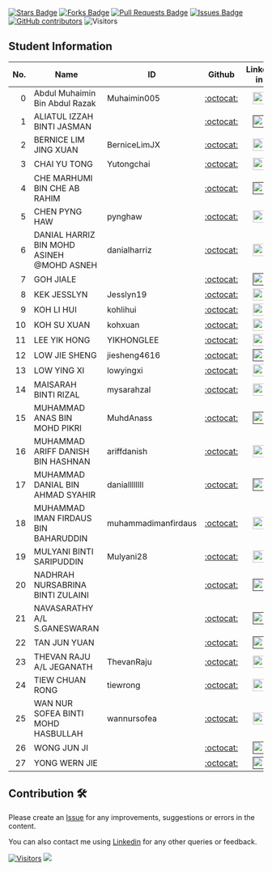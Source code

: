 <a href="https://github.com/drshahizan/HPDP/stargazers"><img src="https://img.shields.io/github/stars/drshahizan/HPDP" alt="Stars Badge"/></a>
<a href="https://github.com/drshahizan/HPDP/network/members"><img src="https://img.shields.io/github/forks/drshahizan/HPDP" alt="Forks Badge"/></a>
<a href="https://github.com/drshahizan/HPDP/pulls"><img src="https://img.shields.io/github/issues-pr/drshahizan/HPDP" alt="Pull Requests Badge"/></a>
<a href="https://github.com/drshahizan/HPDP"><img src="https://img.shields.io/github/issues/drshahizan/HPDP" alt="Issues Badge"/></a>
<a href="https://github.com/drshahizan/HPDP/graphs/contributors"><img alt="GitHub contributors" src="https://img.shields.io/github/contributors/drshahizan/HPDP?color=2b9348"></a>
![Visitors](https://api.visitorbadge.io/api/visitors?path=https%3A%2F%2Fgithub.com%2Fdrshahizan%2FHPDP&labelColor=%23d9e3f0&countColor=%23697689&style=flat)

## Student Information

| No. | Name                                     | ID          | Github                         | Linked in | Portfolio |
|-----:|------------------------------------------|-------------|:--------------------------------:| :--------------------------------:|:--------------------------------:|
| 0   | Abdul Muhaimin Bin Abdul Razak          |Muhaimin005             | [:octocat:](https://github.com/Muhaimin005) |<a href="https://www.linkedin.com/in/abdul-muhaimin-65390b23b?utm_source=share&utm_campaign=share_via&utm_content=profile&utm_medium=android_app" ><img src="../../images/linkedin.png" width="24px" height="24px" ></a> | <a href="Muhaimin005"><img src="../../images/portfolio.png" width="24px" height="24px"></a> |
| 1   | ALIATUL IZZAH BINTI JASMAN         |             | [:octocat:]() |<a href="" ><img src="../../images/linkedin.png" width="24px" height="24px" ></a> | <a href=""><img src="../../images/portfolio.png" width="24px" height="24px"></a> |
| 2   | BERNICE LIM JING XUAN               |BerniceLimJX             | [:octocat:](https://github.com/BerniceLimJX) |<a href="https://www.linkedin.com/in/bernice-lim-jing-xuan-2a339b1b8/" ><img src="../../images/linkedin.png" width="24px" height="24px" ></a> | <a href="BerniceLimJX"><img src="../../images/portfolio.png" width="24px" height="24px"></a> |
| 3   | CHAI YU TONG                        |Yutongchai             | [:octocat:](https://github.com/Yutongchai) |<a href="https://www.linkedin.com/in/yu-tong-chai-073b131a7" ><img src="../../images/linkedin.png" width="24px" height="24px" ></a> | <a href="Yutongchai"><img src="../../images/portfolio.png" width="24px" height="24px"></a> |
| 4   | CHE MARHUMI BIN CHE AB RAHIM       |             | [:octocat:]() |<a href="" ><img src="../../images/linkedin.png" width="24px" height="24px" ></a> | <a href=""><img src="../../images/portfolio.png" width="24px" height="24px"></a> |
| 5   | CHEN PYNG HAW                      | pynghaw            | [:octocat:](https://github.com/pynghaw) |<a href="https://www.linkedin.com/in/pynghaw-chen/" ><img src="../../images/linkedin.png" width="24px" height="24px" ></a> | <a href="pynghaw"><img src="../../images/portfolio.png" width="24px" height="24px"></a> |
| 6   | DANIAL HARRIZ BIN MOHD ASINEH @MOHD ASNEH |  danialharriz  | [:octocat:](https://github.com/danialharriz) |<a href="https://www.linkedin.com/in/danialharriz/" ><img src="../../images/linkedin.png" width="24px" height="24px" ></a> | <a href="danialharriz"><img src="../../images/portfolio.png" width="24px" height="24px"></a> |
| 7   | GOH JIALE                           |             | [:octocat:]() |<a href="" ><img src="../../images/linkedin.png" width="24px" height="24px" ></a> | <a href=""><img src="../../images/portfolio.png" width="24px" height="24px"></a> |
| 8   | KEK JESSLYN                         |Jesslyn19             | [:octocat:](https://github.com/Jesslyn19) |<a href="https://www.linkedin.com/in/kek-jesslyn-a07117268/" ><img src="../../images/linkedin.png" width="24px" height="24px" ></a> | <a href="Jesslyn19"><img src="../../images/portfolio.png" width="24px" height="24px"></a> |
| 9   | KOH LI HUI                          | kohlihui            | [:octocat:](https://github.com/kohlihui) |<a href="https://www.linkedin.com/in/koh-li-hui-4600a6257/" ><img src="../../images/linkedin.png" width="24px" height="24px" ></a> | <a href="https://github.com/drshahizan/HPDP/tree/main/2425/student/kohlihui"><img src="../../images/portfolio.png" width="24px" height="24px"></a> |
| 10  | KOH SU XUAN                         | kohxuan     | [:octocat:](https://github.com/kohxuan) | <a href="https://www.linkedin.com/in/su-xuan-koh-824795260/"><img src="../../images/linkedin.png" width="24px" height="24px" ></a> | <a href="https://github.com/drshahizan/HPDP/tree/main/2425/student/kohxuan"><img src="../../images/portfolio.png" width="24px" height="24px"></a> |
| 11  | LEE YIK HONG                        | YIKHONGLEE            | [:octocat:](https://github.com/YIKHONGLEE) |<a href="https://www.linkedin.com/in/yik-hong-lee-031143245/" ><img src="../../images/linkedin.png" width="24px" height="24px" ></a> | <a href="https://github.com/drshahizan/HPDP/blob/main/2425/student/YIKHONGLEE/Readme.md"><img src="../../images/portfolio.png" width="24px" height="24px"></a> |
| 12  | LOW JIE SHENG                       | jiesheng4616       | [:octocat:]() |<a href="" ><img src="../../images/linkedin.png" width="24px" height="24px" ></a> | <a href=""><img src="../../images/portfolio.png" width="24px" height="24px"></a> |
| 13  | LOW YING XI                         |      lowyingxi       | [:octocat:](https://github.com/lowyingxi) |<a href="https://www.linkedin.com/in/low-ying-xi-075a00260/" ><img src="../../images/linkedin.png" width="24px" height="24px" ></a> | <a href=""><img src="../../images/portfolio.png" width="24px" height="24px"></a> |
| 14  | MAISARAH BINTI RIZAL                | mysarahzal            | [:octocat:](https://github.com/mysarahzal) |<a href="https://www.linkedin.com/in/maisarah-rizal-737067255/" ><img src="../../images/linkedin.png" width="24px" height="24px" ></a> | <a href=""><img src="../../images/portfolio.png" width="24px" height="24px"></a> |
| 15  | MUHAMMAD ANAS BIN MOHD PIKRI       | MuhdAnass             | [:octocat:]() |<a href="" ><img src="../../images/linkedin.png" width="24px" height="24px" ></a> | <a href=""><img src="../../images/portfolio.png" width="24px" height="24px"></a> |
| 16  | MUHAMMAD ARIFF DANISH BIN HASHNAN  | ariffdanish            | [:octocat:](https://github.com/ariffdanish) |<a href="https://www.linkedin.com/in/ariffdanish" ><img src="../../images/linkedin.png" width="24px" height="24px" ></a> | <a href="https://github.com/drshahizan/HPDP/tree/main/2425/student/ariffdanish"><img src="../../images/portfolio.png" width="24px" height="24px"></a> |
| 17  | MUHAMMAD DANIAL BIN AHMAD SYAHIR   |daniallllllll             | [:octocat:]() |<a href="" ><img src="../../images/linkedin.png" width="24px" height="24px" ></a> | <a href=""><img src="../../images/portfolio.png" width="24px" height="24px"></a> |
| 18  | MUHAMMAD IMAN FIRDAUS BIN BAHARUDDIN |muhammadimanfirdaus             | [:octocat:](https://github.com/MuhammadImanFirdaus) |<a href="https://www.linkedin.com/in/imanfirdaus-a22ec0216" ><img src="../../images/linkedin.png" width="24px" height="24px" ></a> | <a href="https://github.com/drshahizan/HPDP/tree/main/2425/student/muhammadimanfirdaus"><img src="../../images/portfolio.png" width="24px" height="24px"></a> |
| 19  | MULYANI BINTI SARIPUDDIN           |Mulyani28             | [:octocat:](https://github.com/Mulyani28) |<a href="https://www.linkedin.com/in/mulyani-saripuddin-387684261/" ><img src="../../images/linkedin.png" width="24px" height="24px" ></a> | <a href="Mulyani28"><img src="../../images/portfolio.png" width="24px" height="24px"></a> |
| 20  | NADHRAH NURSABRINA BINTI ZULAINI   |             | [:octocat:]() |<a href="" ><img src="../../images/linkedin.png" width="24px" height="24px" ></a> | <a href=""><img src="../../images/portfolio.png" width="24px" height="24px"></a> |
| 21  | NAVASARATHY A/L S.GANESWARAN       |             | [:octocat:]() |<a href="" ><img src="../../images/linkedin.png" width="24px" height="24px" ></a> | <a href=""><img src="../../images/portfolio.png" width="24px" height="24px"></a> |
| 22  | TAN JUN YUAN                       |             | [:octocat:]() |<a href="" ><img src="../../images/linkedin.png" width="24px" height="24px" ></a> | <a href=""><img src="../../images/portfolio.png" width="24px" height="24px"></a> |
| 23  | THEVAN RAJU A/L JEGANATH           |ThevanRaju             | [:octocat:](https://github.com/ThevanRaju) |<a href="https://www.linkedin.com/in/thevan-raju-jeganath" ><img src="../../images/linkedin.png" width="24px" height="24px" ></a> | <a href=""><img src="../../images/portfolio.png" width="24px" height="24px"></a> |
| 24  | TIEW CHUAN RONG                    |tiewrong             | [:octocat:](https://github.com/tiewrong) |<a href="https://www.linkedin.com/in/tiew-chuan-rong-915747262?lipi=urn%3Ali%3Apage%3Ad_flagship3_profile_view_base_contact_details%3BWo4AYSlnQJmmYEm6pesMag%3D%3D" ><img src="../../images/linkedin.png" width="24px" height="24px" ></a> | <a href="tiewrong"><img src="../../images/portfolio.png" width="24px" height="24px"></a> |
| 25  | WAN NUR SOFEA BINTI MOHD HASBULLAH |wannursofea             | [:octocat:](https://github.com/wannursofea) |<a href="https://www.linkedin.com/in/wan-nur-sofea-mohd-hasbullah-80ba01260/" ><img src="../../images/linkedin.png" width="24px" height="24px" ></a> | <a href=""><img src="../../images/portfolio.png" width="24px" height="24px"></a> |
| 26  | WONG JUN JI                        |             | [:octocat:]() |<a href="" ><img src="../../images/linkedin.png" width="24px" height="24px" ></a> | <a href=""><img src="../../images/portfolio.png" width="24px" height="24px"></a> |
| 27  | YONG WERN JIE                      |             | [:octocat:]() |<a href="" ><img src="../../images/linkedin.png" width="24px" height="24px" ></a> | <a href=""><img src="../../images/portfolio.png" width="24px" height="24px"></a> |


## Contribution 🛠️
Please create an [Issue](https://github.com/drshahizan/HPDP/issues) for any improvements, suggestions or errors in the content.

You can also contact me using [Linkedin](https://www.linkedin.com/in/drshahizan/) for any other queries or feedback.

[![Visitors](https://api.visitorbadge.io/api/visitors?path=https%3A%2F%2Fgithub.com%2Fdrshahizan&labelColor=%23697689&countColor=%23555555&style=plastic)](https://visitorbadge.io/status?path=https%3A%2F%2Fgithub.com%2Fdrshahizan)
![](https://hit.yhype.me/github/profile?user_id=81284918)


